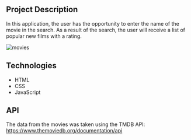 ## Project Description

In this application, the user has the opportunity to enter the name of the movie in the search. As a result of the search, the user will receive a list of popular new films with a rating.

![movies](https://user-images.githubusercontent.com/61186198/147678327-286e9936-914b-4a88-8c93-db5572eb8bb6.gif)

## Technologies

- HTML
- CSS
- JavaScript 

## API

The data from the movies was taken using the TMDB API: https://www.themoviedb.org/documentation/api
